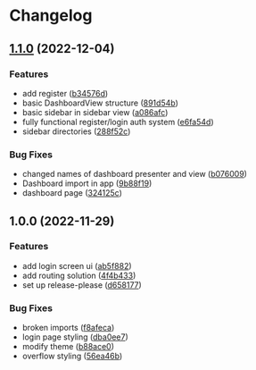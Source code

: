# Changelog

## [1.1.0](https://github.com/MartinRybergLaude/GameSquad/compare/v1.0.0...v1.1.0) (2022-12-04)


### Features

* add register ([b34576d](https://github.com/MartinRybergLaude/GameSquad/commit/b34576d01e151324a9f4e59a907bc8afba7a65ed))
* basic DashboardView structure ([891d54b](https://github.com/MartinRybergLaude/GameSquad/commit/891d54b35bf166fb5a0a15a236ed4266ad84f40b))
* basic sidebar in sidebar view ([a086afc](https://github.com/MartinRybergLaude/GameSquad/commit/a086afcf2e0278b96033ad515fdad195abc75438))
* fully functional register/login auth system ([e6fa54d](https://github.com/MartinRybergLaude/GameSquad/commit/e6fa54d8287f036475436a768843369ee3a4bd2d))
* sidebar directories ([288f52c](https://github.com/MartinRybergLaude/GameSquad/commit/288f52c32f065d603dc0728d8012fdf859a61a04))


### Bug Fixes

* changed names of dashboard presenter and view ([b076009](https://github.com/MartinRybergLaude/GameSquad/commit/b0760094ced8795c18cf17a0718ce5cac66fe9ed))
* Dashboard import in app ([9b88f19](https://github.com/MartinRybergLaude/GameSquad/commit/9b88f19ed7f4a9c79b33a8432fd16ab78d1e1d48))
* dashboard page ([324125c](https://github.com/MartinRybergLaude/GameSquad/commit/324125caf4240a17a3687a18c63feb81af9b4fdb))

## 1.0.0 (2022-11-29)


### Features

* add login screen ui ([ab5f882](https://github.com/MartinRybergLaude/GameSquad/commit/ab5f882e183a251441553f1c08bb6cc548f1ec3a))
* add routing solution ([4f4b433](https://github.com/MartinRybergLaude/GameSquad/commit/4f4b433b018e25c241ba82d6022210c67171d726))
* set up release-please ([d658177](https://github.com/MartinRybergLaude/GameSquad/commit/d65817718715e5961063d3d640d802c5548424a5))


### Bug Fixes

* broken imports ([f8afeca](https://github.com/MartinRybergLaude/GameSquad/commit/f8afeca96f8ff8dae764722dcebf82859d04f185))
* login page styling ([dba0ee7](https://github.com/MartinRybergLaude/GameSquad/commit/dba0ee72999f1c57dc37176849019972802837be))
* modify theme ([b88ace0](https://github.com/MartinRybergLaude/GameSquad/commit/b88ace0bf1697580a0771d6835dda4973b781b31))
* overflow styling ([56ea46b](https://github.com/MartinRybergLaude/GameSquad/commit/56ea46ba7841000bf342b8276b1ccdfffe075772))
